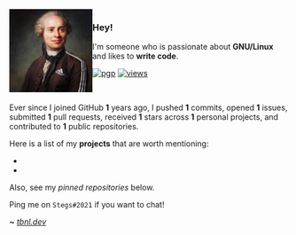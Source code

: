 <img align="left" src="https://raw.githubusercontent.com/enestbnli/enestbnli/master/tbnli_small.png">

### Hey!

I'm someone who is passionate about **GNU/Linux** and likes to **write code**.

[![pgp](https://img.shields.io/badge/pgp-0xF83424824B3E4B90-313131?style=flat&labelColor=545454&color=313131)](https://github.com/enestbnli.gpg) [![views](https://komarev.com/ghpvc/?username=enestbnli&style=flat&color=313131&label=views)](https://github.com/enestbnli)

<br>

Ever since I joined GitHub **1** years ago, I pushed **1** commits, opened **1** issues, submitted **1** pull requests, received **1** stars across **1** personal projects, and contributed to **1** public repositories.

Here is a list of my **projects** that are worth mentioning:

-
-

Also, see my _pinned repositories_ below.

Ping me on `Stegs#2021` if you want to chat!

**~** [_tbnl.dev_](https://tbnl.dev/)